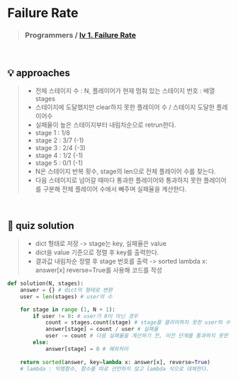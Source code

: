 # Failure Rate

> ### Programmers / <a href = https://school.programmers.co.kr/learn/courses/30/lessons/42889> lv 1. Failure Rate </a>

<br>

## 💡 approaches
>  - 전체 스테이지 수 : N, 플레이어가 현재 멈춰 있는 스테이지 번호 : 배열 stages
>  - 스테이지에 도달했지만 clear하지 못한 플레이어 수 / 스테이지 도달한 플레이어수  
>  - 실패율이 높은 스테이지부터 내림차순으로 retrun한다. 
>  - stage 1 : 1/8 
>  - stage 2 : 3/7 (-1)
>  - stage 3 : 2/4 (-3)
>  - stage 4 : 1/2 (-1)
>  - stage 5 : 0/1 (-1)
>  - N은 스테이지 반복 횟수, stage의 len으로 전체 플레이어 수를 찾는다.
>  - 다음 스테이지로 넘어갈 때마다 통과한 플레이어와 통과하지 못한 플레이어를 구분해 전체 플레이어 수에서 빼주며 실패율을 계산한다. 

<br>

## 🔑 quiz solution

>  - dict 형태로 저장 -> stage는 key, 실패율은 value 
>  - dict을 value 기준으로 정렬 후 key를 출력한다.
>  - 결과값 내림차순 정렬 후 stage 번호를 출력 -> sorted lambda x: answer[x] reverse=True를 사용해 코드를 작성

```py
def solution(N, stages):
    answer = {} # dict의 형태로 변환 
    user = len(stages) # user의 수 

    for stage in range (1, N + 1):
        if user != 0: # user가 0이 아닌 경우 
            count = stages.count(stage) # stage를 클리어하지 못한 user의 수 
            answer[stage] = count / user # 실패율 
            user -= count # 다음 실패율을 계산하기 전, 이전 단계를 통과하지 못한 user를 거른다. 
        else: 
            answer[stage] = 0 # 예외처리 
    
    return sorted(answer, key=lambda x: answer[x], reverse=True)
    # lambda : 익명함수, 함수를 따로 선언하지 않고 lambda 식으로 대체한다.
```
